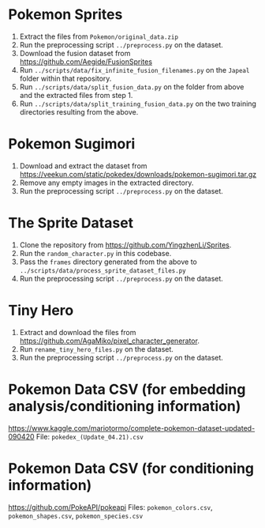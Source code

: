 # Pokemon Sprites

1. Extract the files from `Pokemon/original_data.zip`
2. Run the preprocessing script `../preprocess.py` on the dataset.
3. Download the fusion dataset from https://github.com/Aegide/FusionSprites
4. Run `../scripts/data/fix_infinite_fusion_filenames.py` on the `Japeal` folder within that repository.
5. Run `../scripts/data/split_fusion_data.py` on the folder from above and the extracted files from step 1.
6. Run `../scripts/data/split_training_fusion_data.py` on the two training directories resulting from the above.

# Pokemon Sugimori

1. Download and extract the dataset from https://veekun.com/static/pokedex/downloads/pokemon-sugimori.tar.gz
2. Remove any empty images in the extracted directory.
3. Run the preprocessing script `../preprocess.py` on the dataset.

# The Sprite Dataset

1. Clone the repository from https://github.com/YingzhenLi/Sprites. 
2. Run the `random_character.py` in this codebase.
3. Pass the `frames` directory generated from the above to `../scripts/data/process_sprite_dataset_files.py`
4. Run the preprocessing script `../preprocess.py` on the dataset.

# Tiny Hero
1. Extract and download the files from https://github.com/AgaMiko/pixel_character_generator.
2. Run `rename_tiny_hero_files.py` on the dataset.
3. Run the preprocessing script `../preprocess.py` on the dataset.

# Pokemon Data CSV (for embedding analysis/conditioning information)
https://www.kaggle.com/mariotormo/complete-pokemon-dataset-updated-090420
File: `pokedex_(Update_04.21).csv`

# Pokemon Data CSV (for conditioning information)
https://github.com/PokeAPI/pokeapi
Files: `pokemon_colors.csv`, `pokemon_shapes.csv`, `pokemon_species.csv`